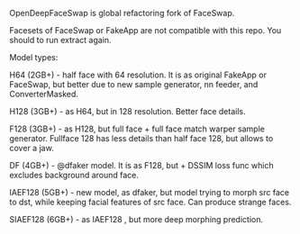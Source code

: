 OpenDeepFaceSwap is global refactoring fork of FaceSwap.

Facesets of FaceSwap or FakeApp are not compatible with this repo. You should to run extract again.

Model types:

H64 (2GB+) - half face with 64 resolution. It is as original FakeApp or FaceSwap, but better due to new sample generator, nn feeder, and ConverterMasked.

H128 (3GB+) - as H64, but in 128 resolution. Better face details.

F128 (3GB+) - as H128, but full face + full face match warper sample generator. Fullface 128 has less details than half face 128, but allows to cover a jaw.

DF (4GB+) - @dfaker model. It is as F128, but + DSSIM loss func which excludes background around face.

IAEF128 (5GB+) - new model, as dfaker, but model trying to morph src face to dst, while keeping facial features of src face. Can produce strange faces.

SIAEF128 (6GB+) - as IAEF128 , but more deep morphing prediction.